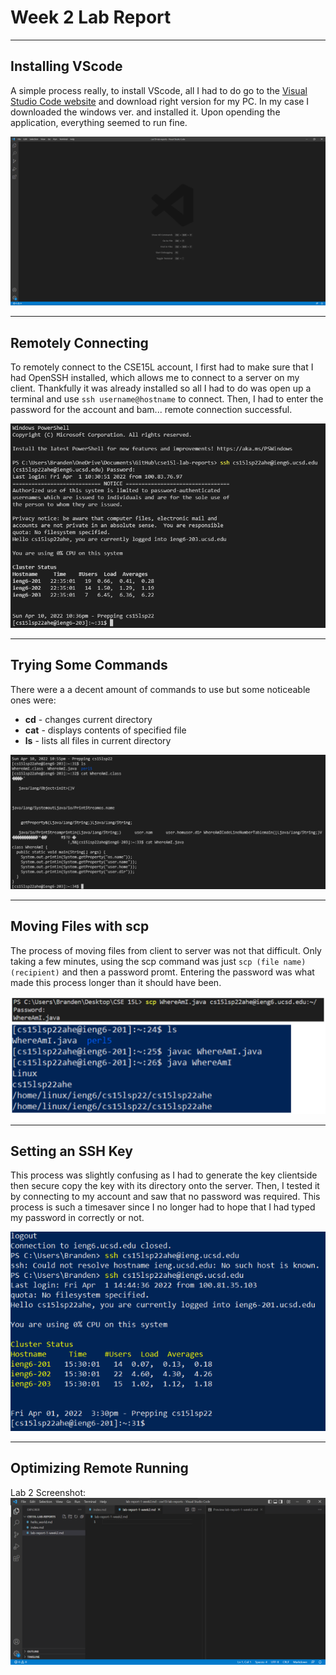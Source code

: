 # **Week 2 Lab Report**
___
## Installing VScode

A simple process really, to install VScode, all I had to do go to the [Visual Studio Code website](https://code.visualstudio.com/) and download right version for my PC. In my case I downloaded the windows ver. and installed it. Upon opending the application, everything seemed to run fine.

![VScode Fully Setup](VScode_set.png)

___
## Remotely Connecting

To remotely connect to the CSE15L account, I first had to make sure that I had OpenSSH installed, which allows me to connect to a server on my client. Thankfully it was already installed so all I had to do was open up a terminal and use `ssh username@hostname` to connect. Then, I had to enter the password for the account and bam... remote connection successful.

![Remote Connnection Success](rem_connect.png)

___
## Trying Some Commands

There were a a decent amount of commands to use but some noticeable ones were:

* **cd** - changes current directory
* **cat** - displays contents of specified file
* **ls** - lists all files in current directory

![Testing Commands](cmd_test.png)

___
## Moving Files with scp

The process of moving files from client to server was not that difficult. Only taking a few minutes, using the scp command was just `scp (file name) (recipient)` and then a password promt. Entering the password was what made this process longer than it should have been.

![scp Test](scp_ss.png)

___
## Setting an SSH Key

This process was slightly confusing as I had to generate the key clientside then secure copy the key with its directory onto the server. Then, I tested it by connecting to my account and saw that no password was required. This process is such a timesaver since I no longer had to hope that I had typed my password in correctly or not.

![keygenSS](keygenSS.png)

___
## Optimizing Remote Running


Lab 2 Screenshot:
![ss1](CSE_15L_SS.png)